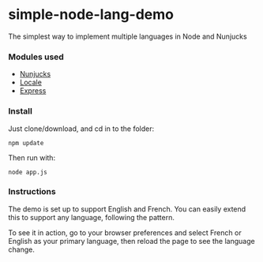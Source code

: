 # simple-node-lang-demo

The simplest way to implement multiple languages in Node and Nunjucks

### Modules used

* [Nunjucks](https://mozilla.github.io/nunjucks/)
* [Locale](https://github.com/florrain/locale)
* [Express](https://expressjs.com/)


### Install

Just clone/download, and cd in to the folder:

```
npm update
```

Then run with:

```
node app.js
```

### Instructions

The demo is set up to support English and French. You can easily extend this to support any language, following the pattern.

To see it in action, go to your browser preferences and select French or English as your primary language, then reload the page to see the language change.
